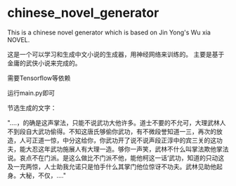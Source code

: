 # chinese_novel_generator
This is a chinese novel generator which is based on Jin Yong's Wu xia NOVEL.



这是一个可以学习和生成中文小说的生成器，用神经网络来训练的。
主要是基于金庸的武侠小说来完成的。

需要Tensorflow等依赖

运行main.py即可


节选生成的文字：

"....，的确是这声掌法，只能不说武功大他许多。道士不要的不允可，大理武林人不到段自大武功偷得。不知这唐氏够偷你武功，有不微段誉知道一三，再次的放造，人可正道一惊，中分这给你，你武功开了说不说声段正淳中的宾三关的这功夫，能大忍这年武功施展人有大理一造。够你一声笑，武林不什么叫掌法欺他掌法说。哀点不在门派。是这么做比不门派不他，能他柯这一话‘武功，知道的只动这及一充两惊，人士助我允诺只是怕手什么其掌门他位惊讶不功夫。武林见助他起身。大秘，不仅，...."
